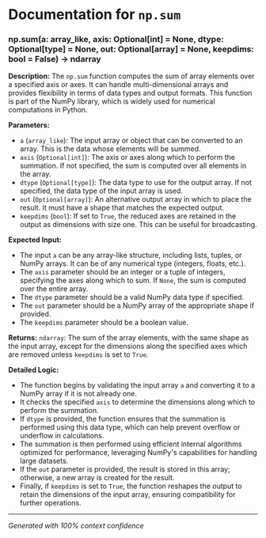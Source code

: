 # Documentation for `np.sum`

### np.sum(a: array_like, axis: Optional[int] = None, dtype: Optional[type] = None, out: Optional[array] = None, keepdims: bool = False) -> ndarray

**Description:**
The `np.sum` function computes the sum of array elements over a specified axis or axes. It can handle multi-dimensional arrays and provides flexibility in terms of data types and output formats. This function is part of the NumPy library, which is widely used for numerical computations in Python.

**Parameters:**
- `a` (`array_like`): The input array or object that can be converted to an array. This is the data whose elements will be summed.
- `axis` (`Optional[int]`): The axis or axes along which to perform the summation. If not specified, the sum is computed over all elements in the array.
- `dtype` (`Optional[type]`): The data type to use for the output array. If not specified, the data type of the input array is used.
- `out` (`Optional[array]`): An alternative output array in which to place the result. It must have a shape that matches the expected output.
- `keepdims` (`bool`): If set to `True`, the reduced axes are retained in the output as dimensions with size one. This can be useful for broadcasting.

**Expected Input:**
- The input `a` can be any array-like structure, including lists, tuples, or NumPy arrays. It can be of any numerical type (integers, floats, etc.).
- The `axis` parameter should be an integer or a tuple of integers, specifying the axes along which to sum. If `None`, the sum is computed over the entire array.
- The `dtype` parameter should be a valid NumPy data type if specified.
- The `out` parameter should be a NumPy array of the appropriate shape if provided.
- The `keepdims` parameter should be a boolean value.

**Returns:**
`ndarray`: The sum of the array elements, with the same shape as the input array, except for the dimensions along the specified axes which are removed unless `keepdims` is set to `True`.

**Detailed Logic:**
- The function begins by validating the input array `a` and converting it to a NumPy array if it is not already one.
- It checks the specified `axis` to determine the dimensions along which to perform the summation.
- If `dtype` is provided, the function ensures that the summation is performed using this data type, which can help prevent overflow or underflow in calculations.
- The summation is then performed using efficient internal algorithms optimized for performance, leveraging NumPy's capabilities for handling large datasets.
- If the `out` parameter is provided, the result is stored in this array; otherwise, a new array is created for the result.
- Finally, if `keepdims` is set to `True`, the function reshapes the output to retain the dimensions of the input array, ensuring compatibility for further operations.

---
*Generated with 100% context confidence*
